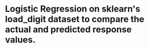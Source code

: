 # Logistic Regression on sklearn's load_digit dataset to compare the actual and predicted response values.
